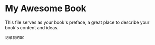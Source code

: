 # My Awesome Book

This file serves as your book's preface, a great place to describe your book's content and ideas.

```objc
记录我的OC
```